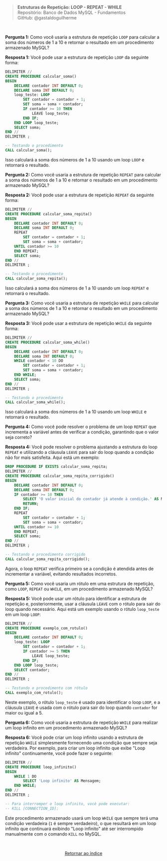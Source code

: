 > **Estruturas de Repetição: LOOP - REPEAT - WHILE**     
> Repositório: Banco de Dados MySQL - Fundamentos  
> GitHub: @gastaldoguilherme

&nbsp;

**Pergunta 1:** Como você usaria a estrutura de repetição `LOOP` para calcular a soma dos números de 1 a 10 e retornar o resultado em um procedimento armazenado MySQL?

**Resposta 1:**
Você pode usar a estrutura de repetição `LOOP` da seguinte forma:

```sql
DELIMITER //
CREATE PROCEDURE calcular_soma()
BEGIN
    DECLARE contador INT DEFAULT 0;
    DECLARE soma INT DEFAULT 0;
    loop_teste: LOOP
        SET contador = contador + 1;
        SET soma = soma + contador;
        IF contador >= 10 THEN
            LEAVE loop_teste;
        END IF;
    END LOOP loop_teste;
    SELECT soma;
END //
DELIMITER ;

-- Testando o procedimento
CALL calcular_soma();
```

Isso calculará a soma dos números de 1 a 10 usando um loop `LOOP` e retornará o resultado.

**Pergunta 2:** Como você usaria a estrutura de repetição `REPEAT` para calcular a soma dos números de 1 a 10 e retornar o resultado em um procedimento armazenado MySQL?

**Resposta 2:**
Você pode usar a estrutura de repetição `REPEAT` da seguinte forma:

```sql
DELIMITER //
CREATE PROCEDURE calcular_soma_repita()
BEGIN
    DECLARE contador INT DEFAULT 0;
    DECLARE soma INT DEFAULT 0;
    REPEAT
        SET contador = contador + 1;
        SET soma = soma + contador;
    UNTIL contador >= 10
    END REPEAT;
    SELECT soma;
END //
DELIMITER ;

-- Testando o procedimento
CALL calcular_soma_repita();
```

Isso calculará a soma dos números de 1 a 10 usando um loop `REPEAT` e retornará o resultado.

**Pergunta 3:** Como você usaria a estrutura de repetição `WHILE` para calcular a soma dos números de 1 a 10 e retornar o resultado em um procedimento armazenado MySQL?

**Resposta 3:**
Você pode usar a estrutura de repetição `WHILE` da seguinte forma:

```sql
DELIMITER //
CREATE PROCEDURE calcular_soma_while()
BEGIN
    DECLARE contador INT DEFAULT 0;
    DECLARE soma INT DEFAULT 0;
    WHILE contador < 10 DO
        SET contador = contador + 1;
        SET soma = soma + contador;
    END WHILE;
    SELECT soma;
END //
DELIMITER ;

-- Testando o procedimento
CALL calcular_soma_while();
```

Isso calculará a soma dos números de 1 a 10 usando um loop `WHILE` e retornará o resultado.

**Pergunta 4:** Como você pode resolver o problema de um loop `REPEAT` que incrementa a variável antes de verificar a condição, garantindo que o valor seja correto?

**Resposta 4:**
Você pode resolver o problema ajustando a estrutura do loop `REPEAT` e utilizando a cláusula `LEAVE` para sair do loop quando a condição não for mais satisfeita. Aqui está um exemplo:

```sql
DROP PROCEDURE IF EXISTS calcular_soma_repita;
DELIMITER //
CREATE PROCEDURE calcular_soma_repita_corrigido()
BEGIN
    DECLARE contador INT DEFAULT 0;
    DECLARE soma INT DEFAULT 0;
    IF contador >= 10 THEN
        SELECT 'O valor inicial do contador já atende à condição.' AS Mensagem;
        RETURN;
    END IF;
    REPEAT
        SET contador = contador + 1;
        SET soma = soma + contador;
    UNTIL contador >= 10
    END REPEAT;
    SELECT soma;
END //
DELIMITER ;

-- Testando o procedimento corrigido
CALL calcular_soma_repita_corrigido();
```

Agora, o loop `REPEAT` verifica primeiro se a condição é atendida antes de incrementar a variável, evitando resultados incorretos.

**Pergunta 5:** Como você usaria um rótulo em uma estrutura de repetição, como `LOOP`, `REPEAT` ou `WHILE`, em um procedimento armazenado MySQL?

**Resposta 5:**
Você pode usar um rótulo para identificar a estrutura de repetição e, posteriormente, usar a cláusula `LEAVE` com o rótulo para sair do loop quando necessário. Aqui está um exemplo usando o rótulo `loop_teste` em um loop `LOOP`:

```sql
DELIMITER //
CREATE PROCEDURE exemplo_com_rotulo()
BEGIN
    DECLARE contador INT DEFAULT 0;
    loop_teste: LOOP
        SET contador = contador + 1;
        IF contador >= 5 THEN
            LEAVE loop_teste;
        END IF;
    END LOOP loop_teste;
    SELECT contador;
END //
DELIMITER ;

-- Testando o procedimento com rótulo
CALL exemplo_com_rotulo();
```

Neste exemplo, o rótulo `loop_teste` é usado para identificar o loop `LOOP`, e a cláusula `LEAVE` é usada com o rótulo para sair do loop quando `contador` for maior ou igual a 5.

**Pergunta 6:** Como você usaria a estrutura de repetição `WHILE` para realizar um loop infinito em um procedimento armazenado MySQL?

**Resposta 6:**
Você pode criar um loop infinito usando a estrutura de repetição `WHILE` simplesmente fornecendo uma condição que sempre seja verdadeira. Por exemplo, para criar um loop infinito que exibe "Loop infinito" continuamente, você pode fazer o seguinte:

```sql
DELIMITER //
CREATE PROCEDURE loop_infinito()
BEGIN
    WHILE 1 DO
        SELECT 'Loop infinito' AS Mensagem;
    END WHILE;
END //
DELIMITER ;

-- Para interromper o loop infinito, você pode executar:
-- KILL [CONNECTION_ID];
```

Este procedimento armazenado usará um loop `WHILE` que sempre terá uma condição verdadeira (`1` é sempre verdadeiro), o que resultará em um loop infinito que continuará exibindo "Loop infinito" até ser interrompido manualmente com o comando `KILL` no MySQL.

&nbsp;    

<div align="center">
   
[Retornar ao índice](/README.md)

</div>